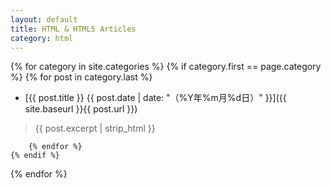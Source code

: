 ```yaml
---
layout: default
title: HTML & HTML5 Articles
category: html
---
```


{% for category in site.categories %}
    {% if category.first == page.category %}
        {% for post in category.last %}
* [{{ post.title }} {{ post.date | date: "（%Y年%m月%d日）" }}]({{ site.baseurl }}{{ post.url }})

> <span class="text-muted">{{ post.excerpt | strip_html }}</span>
>
        {% endfor %}
    {% endif %}
{% endfor %}
